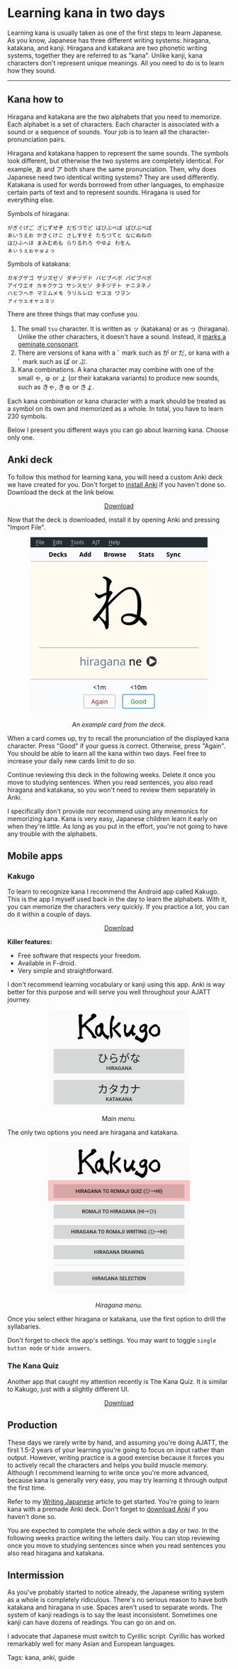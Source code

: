 # Learning kana in two days

Learning kana is usually taken as one of the first steps to learn Japanese.
As you know,
Japanese has three different writing systems: hiragana, katakana, and kanji.
Hiragana and katakana are two phonetic writing systems,
together they are referred to as "kana".
Unlike kanji, kana characters don't represent unique meanings.
All you need to do is to learn how they sound.

****

## Kana how to

Hiragana and katakana are the two alphabets that you need to memorize.
Each alphabet is a set of characters.
Each character is associated with a sound or a sequence of sounds.
Your job is to learn all the character-pronunciation pairs.

Hiragana and katakana happen to represent the same sounds.
The symbols look different, but otherwise the two systems are completely identical.
For example,
<span title="hiragana letter A">あ</span>
and
<span title="katakana letter A">ア</span>
both share the same pronunciation.
Then, why does Japanese need two identical writing systems?
They are used differently.
Katakana is used for words borrowed from other languages,
to emphasize certain parts of text
and to represent sounds.
Hiragana is used for everything else.

Symbols of hiragana:

```
がぎぐげご ざじずぜぞ だぢづでど ばびぶべぼ ぱぴぷぺぽ
あいうえお かきくけこ さしすせそ たちつてと なにぬねの
はひふへほ まみむめも らりるれろ やゆよ わをん
ぁぃぅぇぉゃゅょっ
```

Symbols of katakana:

```
ガギグゲゴ ザジズゼゾ ダヂヅデド バビブベボ パピプペポ
アイウエオ カキクケコ サシスセソ タチツテト ナニヌネノ
ハヒフヘホ マミムメモ ラリルレロ ヤユヨ ワヲン
ァィゥェォャュョッ
```

There are three things that may confuse you.

1) The small `tsu` character.
It is written as ッ (katakana) or as っ (hiragana).
Unlike the other characters, it doesn't have a sound.
Instead, it [marks a geminate consonant](https://en.wikipedia.org/wiki/Sokuon).
2) There are versions of kana with a
<span title="dakuten (濁点)">ﾞ mark</span>
such as
<span title="ga">が</span> or <span title="da">だ</span>,
or kana with a
<span title="handakuten (半濁点)">ﾟ mark</span>
such as <span title="pa">ぱ</span> or <span title="pu">ぷ</span>.
3) Kana combinations.
A kana character may combine with one of the small ゃ, ゅ or ょ (or their katakana variants)
to produce new sounds, such as
<span title="kya">きゃ</span>,
<span title="kyu">きゅ</span>
or <span title="kyo">きょ</span>.

Each kana combination or kana character with a mark
should be treated as a symbol on its own and memorized as a whole.
In total, you have to learn 230 symbols.

Below I present you different ways you can go about learning kana.
Choose only one.

## Anki deck

To follow this method for learning kana,
you will need a custom Anki deck we have created for you.
Don't forget to [install Anki](setting-up-anki.html) if you haven't done so.
Download the deck at the link below.

<p align="center">
<a target="_blank" class="download_button" href="https://disk.yandex.com/d/BK9Jqeml6CqU8Q">Download</a>
</p>

Now that the deck is downloaded,
install it by opening Anki and pressing "Import File".

<p align="center">
<img class="shadow" src="img/kana-anki-deck.webp" alt="kana anki card">
</p>
<p align="center">
<i>An example card from the deck.</i>
</p>

When a card comes up,
try to recall the pronunciation of the displayed kana character.
Press "Good" if your guess is correct. Otherwise, press "Again".
You should be able to learn all the kana within two days.
Feel free to increase your daily new cards limit to do so.

Continue reviewing this deck in the following weeks.
Delete it once you move to studying sentences.
When you read sentences, you also read hiragana and katakana,
so you won't need to review them separately in Anki.

I specifically don't provide nor recommend using any mnemonics for memorizing kana.
Kana is very easy, Japanese children learn it early on when they're little.
As long as you put in the effort,
you're not going to have any trouble with the alphabets.

## Mobile apps

### Kakugo

To learn to recognize kana
I recommend the Android app called Kakugo.
This is the app I myself used back in the day to learn the alphabets.
With it, you can memorize the characters very quickly.
If you practice a lot, you can do it within a couple of days.

<p align="center">
<a target="_blank" class="download_button" href="https://www.f-droid.org/en/packages/org.kaqui/">Download</a>
</p>

**Killer features:**

* Free software that respects your freedom.
* Available in F-droid.
* Very simple and straightforward.

I don't recommend learning vocabulary or kanji using this app.
Anki is way better for this purpose and will serve you well throughout your AJATT journey.

<p align="center"><img width="320px" alt="main menu" src="img/kakugo-main.webp"></p>
<p align="center"><i>Main menu.</i></p>

The only two options you need are hiragana and katakana.

<p align="center"><img width="320px" alt="hiragana menu" src="img/kakugo-hiragana.webp"></p>
<p align="center"><i>Hiragana menu.</i></p>

Once you select either hiragana or katakana, use the first option to drill the syllabaries.

Don't forget to check the app's settings.
You may want to toggle `single button mode` or `hide answers`.

### The Kana Quiz

Another app that caught my attention recently is The Kana Quiz.
It is similar to Kakugo, just with a slightly different UI.

<p align="center">
<a target="_blank" class="download_button" href="https://f-droid.org/packages/com.noprestige.kanaquiz/">Download</a>
</p>

## Production

These days we rarely write by hand,
and assuming you're doing AJATT, the first 1.5-2 years of your learning
you're going to focus on input rather than output.
However, writing practice is a good exercise
because it forces you to actively recall the characters
and helps you build muscle memory.
Although I recommend learning to write once you're more advanced,
because kana is generally very easy,
you may try learning it through output the first time.

Refer to my [Writing Japanese](writing-japanese.html) article to get started.
You're going to learn kana with a premade Anki deck.
Don't forget to [download Anki](setting-up-anki.html) if you haven't done so.

You are expected to complete the whole deck within a day or two.
In the following weeks practice writing the letters daily.
You can stop reviewing once you move to studying sentences
since when you read sentences you also read hiragana and katakana.

## Intermission

As you've probably started to notice already,
the Japanese writing system as a whole is completely ridiculous.
There's no serious reason to have both katakana and hiragana in use.
Spaces aren't used to separate words.
The system of kanji readings is to say the least inconsistent.
Sometimes one kanji can have dozens of readings.
You can go on and on.

I advocate that Japanese must switch to Cyrillic script.
Cyrillic has worked remarkably well for many Asian and European languages.

Tags: kana, anki, guide
